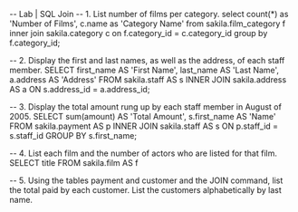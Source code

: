-- Lab | SQL Join
-- 1. List number of films per category.
select count(*) as 'Number of Films', c.name as 'Category Name' from sakila.film_category f
inner join sakila.category c
on f.category_id = c.category_id
group by f.category_id;

-- 2. Display the first and last names, as well as the address, of each staff member.
SELECT first_name AS 'First Name', last_name AS 'Last Name', a.address AS 'Address'
FROM sakila.staff AS s
INNER JOIN sakila.address AS a
ON s.address_id = a.address_id;

-- 3. Display the total amount rung up by each staff member in August of 2005.
SELECT sum(amount) AS 'Total Amount', s.first_name AS 'Name'
FROM sakila.payment AS p
INNER JOIN sakila.staff AS s
ON p.staff_id = s.staff_id
GROUP BY s.first_name;

-- 4. List each film and the number of actors who are listed for that film.
SELECT title
FROM sakila.film AS f

-- 5. Using the tables payment and customer and the JOIN command, list the total paid by each customer. List the customers alphabetically by last name.